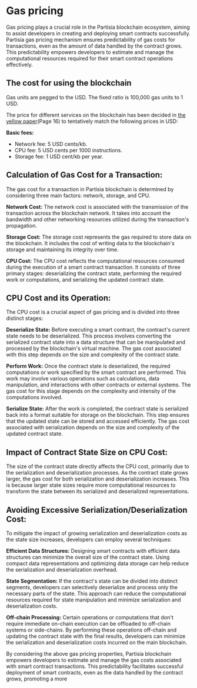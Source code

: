 # Gas pricing 

Gas pricing plays a crucial role in the Partisia blockchain ecosystem, aiming to assist developers in creating and deploying smart contracts successfully. Partisia gas pricing mechanism ensures predictability of gas costs for transactions, even as the amount of data handled by the contract grows. This predictability empowers developers to estimate and manage the computational resources required for their smart contract operations effectively.

## The cost for using the blockchain

Gas units are pegged to the USD. The fixed ratio is 100,000 gas units to 1 USD.

The price for different services on the blockchain has been decided in [the yellow paper](https://drive.google.com/file/d/1OX7ljrLY4IgEA1O3t3fKNH1qSO60_Qbw/view)(Page 16) to tentatively match the following prices in USD:

**Basic fees:**

- Network fee: 5 USD cents/kb.
- CPU fee: 5 USD cents per 1000 instructions.
- Storage fee: 1 USD cent/kb per year.

## Calculation of Gas Cost for a Transaction:
The gas cost for a transaction in Partisia blockchain is determined by considering three main factors: network, storage, and CPU.

**Network Cost:** The network cost is associated with the transmission of the transaction across the blockchain network. It takes into account the bandwidth and other networking resources utilized during the transaction's propagation.

**Storage Cost:** The storage cost represents the gas required to store data on the blockchain. It includes the cost of writing data to the blockchain's storage and maintaining its integrity over time.

**CPU Cost:** The CPU cost reflects the computational resources consumed during the execution of a smart contract transaction. It consists of three primary stages: deserializing the contract state, performing the required work or computations, and serializing the updated contract state.

## CPU Cost and its Operation:
The CPU cost is a crucial aspect of gas pricing and is divided into three distinct stages:

**Deserialize State:** Before executing a smart contract, the contract's current state needs to be deserialized. This process involves converting the serialized contract state into a data structure that can be manipulated and processed by the blockchain's virtual machine. The gas cost associated with this step depends on the size and complexity of the contract state.

**Perform Work:** Once the contract state is deserialized, the required computations or work specified by the smart contract are performed. This work may involve various operations such as calculations, data manipulation, and interactions with other contracts or external systems. The gas cost for this stage depends on the complexity and intensity of the computations involved.

**Serialize State:** After the work is completed, the contract state is serialized back into a format suitable for storage on the blockchain. This step ensures that the updated state can be stored and accessed efficiently. The gas cost associated with serialization depends on the size and complexity of the updated contract state.


## Impact of Contract State Size on CPU Cost:
The size of the contract state directly affects the CPU cost, primarily due to the serialization and deserialization processes. As the contract state grows larger, the gas cost for both serialization and deserialization increases. This is because larger state sizes require more computational resources to transform the state between its serialized and deserialized representations.

## Avoiding Excessive Serialization/Deserialization Cost:
To mitigate the impact of growing serialization and deserialization costs as the state size increases, developers can employ several techniques:

**Efficient Data Structures:** Designing smart contracts with efficient data structures can minimize the overall size of the contract state. Using compact data representations and optimizing data storage can help reduce the serialization and deserialization overhead.

**State Segmentation:** If the contract's state can be divided into distinct segments, developers can selectively deserialize and process only the necessary parts of the state. This approach can reduce the computational resources required for state manipulation and minimize serialization and deserialization costs.

**Off-chain Processing:** Certain operations or computations that don't require immediate on-chain execution can be offloaded to off-chain systems or side-chains. By performing these operations off-chain and updating the contract state with the final results, developers can minimize the serialization and deserialization costs incurred on the main blockchain.

By considering the above gas pricing properties, Partisia blockchain empowers developers to estimate and manage the gas costs associated with smart contract transactions. This predictability facilitates successful deployment of smart contracts, even as the data handled by the contract grows, promoting a more